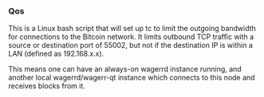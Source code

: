 ### Qos ###

This is a Linux bash script that will set up tc to limit the outgoing bandwidth for connections to the Bitcoin network. It limits outbound TCP traffic with a source or destination port of 55002, but not if the destination IP is within a LAN (defined as 192.168.x.x).

This means one can have an always-on wagerrd instance running, and another local wagerrd/wagerr-qt instance which connects to this node and receives blocks from it.
